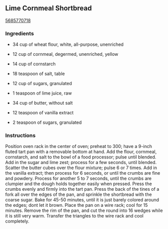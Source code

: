 ## Lime Cornmeal Shortbread

[5685770718](http://www.food.com/recipe/lime-cornmeal-shortbread-320900)

### Ingredients

 - 34 cup of wheat flour, white, all-purpose, unenriched

 - 12 cup of cornmeal, degermed, unenriched, yellow

 - 14 cup of cornstarch

 - 18 teaspoon of salt, table

 - 12 cup of sugars, granulated

 - 1 teaspoon of lime juice, raw

 - 34 cup of butter, without salt

 - 12 teaspoon of vanilla extract

 - 2 teaspoon of sugars, granulated

### Instructions

Position oven rack in the center of oven; preheat to 300; have a 9-inch fluted tart pan with a removable bottom at hand. Add the flour, cornmeal, cornstarch, and salt to the bowl of a food processor; pulse until blended. Add in the sugar and lime zest; process for a few seconds, until blended. Scatter the butter cubes over the flour mixture; pulse 6 or 7 times. Add in the vanilla extract; then process for 6 seconds, or until the crumbs are fine and powdery. Process for another 5 to 7 seconds, until the crumbs are clumpier and the dough holds together easily when pressed. Press the crumbs evenly and firmly into the tart pan. Press the back of the tines of a fork all over the edges of the pan, and sprinkle the shortbread with the coarse sugar. Bake for 45-50 minutes, until it is just barely colored around the edges; dont let it brown. Place the pan on a wire rack; cool for 15 minutes. Remove the rim of the pan, and cut the round into 16 wedges while it is still very warm. Transfer the triangles to the wire rack and cool completely.